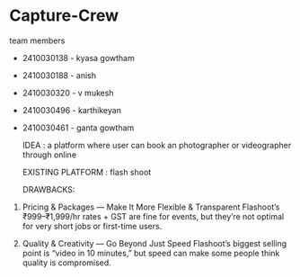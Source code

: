 # Capture-Crew
team members

- 2410030138 - kyasa gowtham 
- 2410030188 - anish
- 2410030320 - v mukesh
- 2410030496 - karthikeyan
- 2410030461 - ganta gowtham

  IDEA : a platform  where user can book an photographer or videographer through online
  
  EXISTING PLATFORM : flash shoot

  DRAWBACKS:
1. Pricing & Packages — Make It More Flexible & Transparent
Flashoot’s ₹999–₹1,999/hr rates + GST are fine for events, but they’re not optimal for very short jobs or first-time users.

2. Quality & Creativity — Go Beyond Just Speed
Flashoot’s biggest selling point is “video in 10 minutes,” but speed can make some people think quality is compromised.
